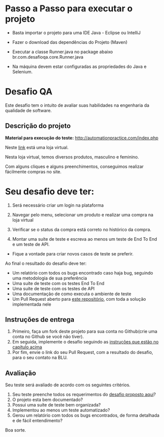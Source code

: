 # Passo a Passo para executar o projeto

- Basta importar o projeto para uma IDE Java - Eclipse ou IntelliJ

- Fazer o download das dependências do Projeto (Maven)

- Executar a classe Runner.java no package abaixo
br.com.desafioqa.core.Runner.java

- Na máquina devem estar configuradas as propriedades do Java e Selenium. 



# Desafio QA

Este desafio tem o intuito de avaliar suas habilidades na engenharia da qualidade de software.

## Descrição do projeto

**Material para execução do teste:** http://automationpractice.com/index.php

Neste [link](http://automationpractice.com/index.php) está uma loja virtual.

Nesta loja virtual, temos diversos produtos, masculino e feminino.

Com alguns cliques e alguns preenchimentos, conseguimos realizar fácilmente compras no site.

# Seu desafio deve ter:

1. Será necessário criar um login na plataforma

2. Navegar pelo menu, selecionar um produto e realizar uma compra na loja virtual

3. Verificar se o status da compra está correto no histórico da compra.

4. Montar uma suíte de teste e escreva ao menos um teste de End To End e um teste de API.

* Fique a vontade para criar novos casos de teste se preferir.

Ao final o resultado do desafio deve ter:

- Um relatório com todos os bugs encontrado caso haja bug, seguindo uma metodologia de sua preferência
- Uma suíte de teste com os testes End To End
- Uma suíte de teste com os testes de API
- Uma documentação de como executa o ambiente de teste
- Um Pull Request aberto para [este repositório](https://github.com/Pagnet/desafio-qa), com toda a solução implementada nele

## Instruções de entrega

1. Primeiro, faça um fork deste projeto para sua conta no Github(crie uma conta no Github se você não tiver).
2. Em seguida, implemente o desafio seguindo as [instruções que estão no capítulo acima](#desafio)
3. Por fim, envie o link do seu Pull Request, com a resultado do desafio, para o seu contato na BLU.

## Avaliação

Seu teste será avaliado de acordo com os seguintes critérios.

1. Seu teste preenche todos os requerimentos do [desafio proposto aqui](#desafio)?
2. O projeto esta bem documentado?
3. Possui uma suíte de teste bem organizada?
4. Implementou ao menos um teste automatizado?
5. Gerou um relatório com todos os bugs encontrados, de forma detalhada e de fácil entendimento?

Boa sorte.
